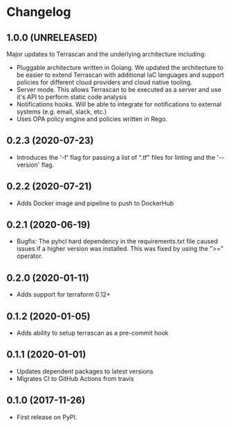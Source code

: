 # Changelog

## 1.0.0 (UNRELEASED)
Major updates to Terrascan and the underlying architecture including:

* Pluggable architecture written in Golang. We updated the architecture to be easier to extend Terrascan with additional IaC languages and support policies for different cloud providers and cloud native tooling.
* Server mode. This allows Terrascan to be executed as a server and use it's API to perform static code analysis
* Notifications hooks. Will be able to integrate for notifications to external systems (e.g. email, slack, etc.)
* Uses OPA policy engine and policies written in Rego.

## 0.2.3 (2020-07-23)
* Introduces the '-f' flag for passing a list of ".tf" files for linting and the '--version' flag.

## 0.2.2 (2020-07-21)
* Adds Docker image and pipeline to push to DockerHub

## 0.2.1 (2020-06-19)
* Bugfix: The pyhcl hard dependency in the requirements.txt file caused issues if a higher version was installed. This was fixed by using the ">=" operator.

## 0.2.0 (2020-01-11)
* Adds support for terraform 0.12+

## 0.1.2 (2020-01-05)
* Adds ability to setup terrascan as a pre-commit hook

## 0.1.1 (2020-01-01)
* Updates dependent packages to latest versions
* Migrates CI to GitHub Actions from travis

## 0.1.0 (2017-11-26)
* First release on PyPI.
